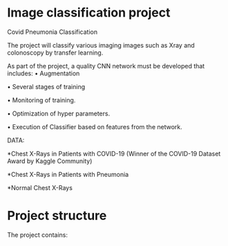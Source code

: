 # Image classification project
Covid Pneumonia Classification

The project will classify various imaging images such as Xray and colonoscopy by transfer learning.

As part of the project, a quality CNN network must be developed that includes:
• Augmentation

• Several stages of training

• Monitoring of training.

• Optimization of hyper parameters.

• Execution of Classifier based on features from the network.

DATA:

*Chest X-Rays in Patients with COVID-19  (Winner of the COVID-19 Dataset Award by Kaggle Community)

*Chest X-Rays in Patients with Pneumonia

*Normal Chest X-Rays

# Project structure
The project contains:

